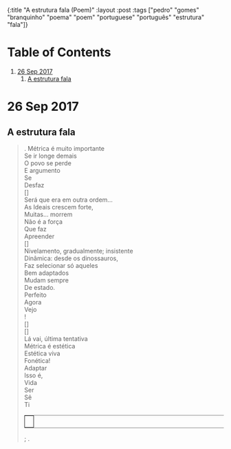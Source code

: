 {:title "A estrutura fala (Poem)"
 :layout :post
 :tags  ["pedro" "gomes" "branquinho" "poema" "poem" "portuguese" "português" "estrutura" "fala"]}

# Table of Contents

1.  [26 Sep 2017](#org90b76b0)
    1.  [A estrutura fala](#orgf7e3571)


<a id="org90b76b0"></a>

# 26 Sep 2017


<a id="orgf7e3571"></a>

## A estrutura fala

> .
> Métrica é muito importante   
> Se ir longe demais   
> O povo se perde   
> E argumento   
> Se            
> Desfaz        
> []  
> Será que era em outra ordem&#x2026;  
> As Ideais crescem forte,   
> Muitas&#x2026; morrem  
> Não é a força  
> Que faz  
> Apreender  
> []   
> Nivelamento, gradualmente; insistente  
> Dinâmica: desde os dinossauros,  
> Faz selecionar só aqueles  
> Bem adaptados   
> Mudam sempre   
> De estado.  
> Perfeito  
> Agora  
> Vejo  
> !  
> []  
> []  
> Lá vai, última tentativa  
> Métrica é estética  
> Estética viva  
> Fonética!  
> Adaptar  
> Isso é,  
> Vida  
> Ser  
> Sê  
> Ti  
>   
> <table border="2" cellspacing="0" cellpadding="6" rules="groups" frame="hsides">
> 
> 
> <colgroup>
> <col  class="org-left" />
> </colgroup>
> <tbody>
> <tr>
> <td class="org-left">&#xa0;</td>
> </tr>
> </tbody>
> </table>
> 
> ;
> .
